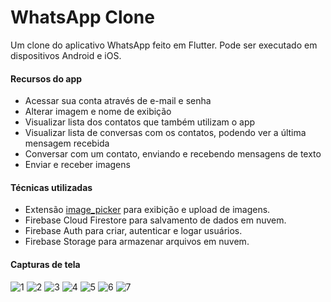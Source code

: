 # WhatsApp Clone

Um clone do aplicativo WhatsApp feito em Flutter. Pode ser executado em dispositivos Android e iOS.



#### Recursos do app

- Acessar sua conta através de e-mail e senha
- Alterar imagem e nome de exibição
- Visualizar lista dos contatos que também utilizam o app
- Visualizar lista de conversas com os contatos, podendo ver a última mensagem recebida
- Conversar com um contato, enviando e recebendo mensagens de texto
- Enviar e receber imagens



#### Técnicas utilizadas

- Extensão [image_picker](https://pub.dev/packages/image_picker) para exibição e upload de imagens.
- Firebase Cloud Firestore para salvamento de dados em nuvem.
- Firebase Auth para criar, autenticar e logar usuários.
- Firebase Storage para armazenar arquivos em nuvem.



#### Capturas de tela

![1](\screenshots\1.png) ![2](\screenshots\2.png) ![3](\screenshots\3.png) ![4](\screenshots\4.png) ![5](\screenshots\5.png) ![6](\screenshots\6.png) ![7](\screenshots\7.png)

